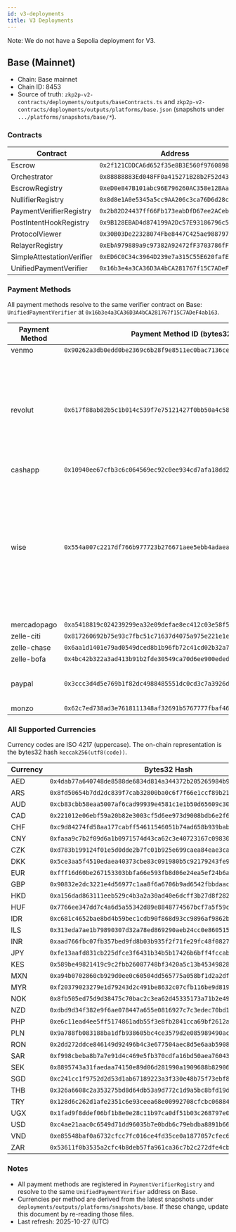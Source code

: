 ```yaml
---
id: v3-deployments
title: V3 Deployments
---
```


Note: We do not have a Sepolia deployment for V3.

## Base (Mainnet)

- Chain: Base mainnet
- Chain ID: 8453
- Source of truth: `zkp2p-v2-contracts/deployments/outputs/baseContracts.ts` and `zkp2p-v2-contracts/deployments/outputs/platforms/base.json` (snapshots under `.../platforms/snapshots/base/*`).

### Contracts

| Contract | Address |
| --- | --- |
| Escrow | `0x2f121CDDCA6d652f35e8B3E560f9760898888888` |
| Orchestrator | `0x88888883Ed048FF0a415271B28b2F52d431810D0` |
| EscrowRegistry | `0xeD0e847B101abc96E796260AC358e12BAa2f5B21` |
| NullifierRegistry | `0x8d8e1A0e5345a5cc9AA206c3ca76D6d28c514608` |
| PaymentVerifierRegistry | `0x2b82D24437ff66Fb173eabDfD67ee2ACeb8bEb1e` |
| PostIntentHookRegistry | `0x9B128EBAD4d874199A2Dc57E93186796c5EcAdE9` |
| ProtocolViewer | `0x30B03De22328074Fbe8447C425ae988797146606` |
| RelayerRegistry | `0xEbA979889a9c97382A92472fF3703786fF180083` |
| SimpleAttestationVerifier | `0xED6C0C34c3964D239e7a315C55E620fafE5Ae3AC` |
| UnifiedPaymentVerifier | `0x16b3e4a3CA36D3A4bCA281767f15C7ADeF4ab163` |

### Payment Methods

All payment methods resolve to the same verifier contract on Base: `UnifiedPaymentVerifier` at `0x16b3e4a3CA36D3A4bCA281767f15C7ADeF4ab163`.

| Payment Method | Payment Method ID (bytes32) | Supported Currencies |
| --- | --- | --- |
| venmo | `0x90262a3db0edd0be2369c6b28f9e8511ec0bac7136cefbada0880602f87e7268` | USD |
| revolut | `0x617f88ab82b5c1b014c539f7e75121427f0bb50a4c58b187a238531e7d58605d` | USD, EUR, GBP, SGD, NZD, AUD, CAD, JPY, HKD, MXN, SAR, AED, THB, TRY, PLN, CHF, ZAR, CNY, CZK, DKK, HUF, NOK, RON, SEK |
| cashapp | `0x10940ee67cfb3c6c064569ec92c0ee934cd7afa18dd2ca2d6a2254fcb009c17d` | USD |
| wise | `0x554a007c2217df766b977723b276671aee5ebb4adaea0edb6433c88b3e61dac5` | USD, CNY, EUR, GBP, AUD, NZD, CAD, AED, CHF, ZAR, SGD, ILS, HKD, JPY, PLN, TRY, IDR, KES, MYR, MXN, THB, VND, UGX, CZK, DKK, HUF, INR, NOK, PHP, RON, SEK |
| mercadopago | `0xa5418819c024239299ea32e09defae8ec412c03e58f5c75f1b2fe84c857f5483` | ARS |
| zelle-citi | `0x817260692b75e93c7fbc51c71637d4075a975e221e1ebc1abeddfabd731fd90d` | USD |
| zelle-chase | `0x6aa1d1401e79ad0549dced8b1b96fb72c41cd02b32a7d9ea1fed54ba9e17152e` | USD |
| zelle-bofa | `0x4bc42b322a3ad413b91b2fde30549ca70d6ee900eded1681de91aaf32ffd7ab5` | USD |
| paypal | `0x3ccc3d4d5e769b1f82dc4988485551dc0cd3c7a3926d7d8a4dde91507199490f` | USD, EUR, GBP, SGD, NZD, AUD, CAD |
| monzo | `0x62c7ed738ad3e7618111348af32691b5767777fbaf46a2d8943237625552645c` | GBP |

### All Supported Currencies

Currency codes are ISO 4217 (uppercase). The on-chain representation is the bytes32 hash `keccak256(utf8(code))`.

| Currency | Bytes32 Hash |
| --- | --- |
| AED | `0x4dab77a640748de8588de6834d814a344372b205265984b969f3e97060955bfa` |
| ARS | `0x8fd50654b7dd2dc839f7cab32800ba0c6f7f66e1ccf89b21c09405469c2175ec` |
| AUD | `0xcb83cbb58eaa5007af6cad99939e4581c1e1b50d65609c30f303983301524ef3` |
| CAD | `0x221012e06ebf59a20b82e3003cf5d6ee973d9008bdb6e2f604faa89a27235522` |
| CHF | `0xc9d84274fd58aa177cabff54611546051b74ad658b939babaad6282500300d36` |
| CNY | `0xfaaa9c7b2f09d6a1b0971574d43ca62c3e40723167c09830ec33f06cec921381` |
| CZK | `0xd783b199124f01e5d0dde2b7fc01b925e699caea84eae3ca92ed17377f498e97` |
| DKK | `0x5ce3aa5f4510edaea40373cbe83c091980b5c92179243fe926cb280ff07d403e` |
| EUR | `0xfff16d60be267153303bbfa66e593fb8d06e24ea5ef24b6acca5224c2ca6b907` |
| GBP | `0x90832e2dc3221e4d56977c1aa8f6a6706b9ad6542fbbdaac13097d0fa5e42e67` |
| HKD | `0xa156dad863111eeb529c4b3a2a30ad40e6dcff3b27d8f282f82996e58eee7e7d` |
| HUF | `0x7766ee347dd7c4a6d5a55342d89e8848774567bcf7a5f59c3e82025dbde3babb` |
| IDR | `0xc681c4652bae8bd4b59bec1cdb90f868d93cc9896af9862b196843f54bf254b3` |
| ILS | `0x313eda7ae1b79890307d32a78ed869290aeb24cc0e8605157d7e7f5a69fea425` |
| INR | `0xaad766fbc07fb357bed9fd8b03b935f2f71fe29fc48f08274bc2a01d7f642afc` |
| JPY | `0xfe13aafd831cb225dfce3f6431b34b5b17426b6bff4fccabe4bbe0fe4adc0452` |
| KES | `0x589be49821419c9c2fbb26087748bf3420a5c13b45349828f5cac24c58bbaa7b` |
| MXN | `0xa94b0702860cb929d0ee0c60504dd565775a058bf1d2a2df074c1db0a66ad582` |
| MYR | `0xf20379023279e1d79243d2c491be8632c07cfb116be9d8194013fb4739461b84` |
| NOK | `0x8fb505ed75d9d38475c70bac2c3ea62d45335173a71b2e4936bd9f05bf0ddfea` |
| NZD | `0xdbd9d34f382e9f6ae078447a655e0816927c7c3edec70bd107de1d34cb15172e` |
| PHP | `0xe6c11ead4ee5ff5174861adb55f3e8fb2841cca69bf2612a222d3e8317b6ae06` |
| PLN | `0x9a788fb083188ba1dfb938605bc4ce3579d2e085989490aca8f73b23214b7c1d` |
| RON | `0x2dd272ddce846149d92496b4c3e677504aec8d5e6aab5908b25c9fe0a797e25f` |
| SAR | `0xf998cbeba8b7a7e91d4c469e5fb370cdfa16bd50aea760435dc346008d78ed1f` |
| SEK | `0x8895743a31faedaa74150e89d06d281990a1909688b82906f0eb858b37f82190` |
| SGD | `0xc241cc1f9752d2d53d1ab67189223a3f330e48b75f73ebf86f50b2c78fe8df88` |
| THB | `0x326a6608c2a353275bd8d64db53a9d772c1d9a5bc8bfd19dfc8242274d1e9dd4` |
| TRY | `0x128d6c262d1afe2351c6e93ceea68e00992708cfcbc0688408b9a23c0c543db2` |
| UGX | `0x1fad9f8ddef06bf1b8e0e28c11b97ca0df51b03c268797e056b7c52e9048cfd1` |
| USD | `0xc4ae21aac0c6549d71dd96035b7e0bdb6c79ebdba8891b666115bc976d16a29e` |
| VND | `0xe85548baf0a6732cfcc7fc016ce4fd35ce0a1877057cfec6e166af4f106a3728` |
| ZAR | `0x53611f0b3535a2cfc4b8deb57fa961ca36c7b2c272dfe4cb239a29c48e549361` |

### Notes

- All payment methods are registered in `PaymentVerifierRegistry` and resolve to the same `UnifiedPaymentVerifier` address on Base.
- Currencies per method are derived from the latest snapshots under `deployments/outputs/platforms/snapshots/base`. If these change, update this document by re-reading those files.
- Last refresh: 2025-10-27 (UTC)
